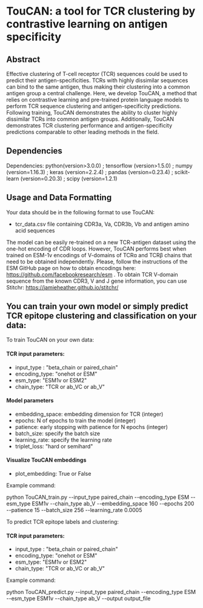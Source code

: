 # TouCAN: a tool for TCR clustering by contrastive learning on antigen specificity 

## Abstract
Effective clustering of T-cell receptor (TCR) sequences could be used to predict their antigen-specificities. TCRs with highly dissimilar sequences can bind to the same antigen, thus making their clustering into a common antigen group a central challenge. Here, we develop TouCAN, a method that relies on contrastive learning and pre-trained protein language models to perform TCR sequence clustering and antigen-specificity predictions.  Following training, TouCAN  demonstrates the ability to cluster highly dissimilar TCRs into common antigen groups. Additionally, TouCAN demonstrates TCR clustering performance and antigen-specificity predictions comparable to other leading methods in the field.

## Dependencies
Dependencies: python(version>3.0.0) ; tensorflow (version>1.5.0) ; numpy (version=1.16.3) ; keras (version=2.2.4) ; pandas (version=0.23.4) ; scikit-learn (version=0.20.3) ; scipy (version=1.2.1)

## Usage and Data Formatting
Your data should be in the following format to use TouCAN:
 - tcr_data.csv file containing CDR3a, Va, CDR3b, Vb and antigen amino acid sequences

The model can be easily re-trained on a new TCR-antigen dataset using the one-hot encoding of CDR loops. However, TouCAN performs best when trained on ESM-1v encodings of V-domains of TCRɑ and TCRβ chains that need to be obtained independently. Please, follow the instructions of the ESM GitHub page on how to obtain encodings here: https://github.com/facebookresearch/esm . To obtain TCR V-domain sequence from the known CDR3, V and J gene information, you can use Stitchr: https://jamieheather.github.io/stitchr/

## You can train your own model or simply predict TCR epitope clustering and classification on your data:
To train TouCAN on your own data: 
#### TCR input parameters:
 - input_type : "beta_chain or paired_chain"
 - encoding_type: "onehot or ESM"
 - esm_type: "ESM1v or ESM2"
 - chain_type: "TCR or ab_VC or ab_V"

#### Model parameters
 - embedding_space: embedding dimension for TCR (integer)
 - epochs: N of epochs to train the model (integer)
 - patience: early stopping with patience for N epochs (integer)
 - batch_size: specify the batch size
 - learning_rate: specify the learning rate
 - triplet_loss: "hard or semihard"
    
#### Visualize TouCAN embeddings 
 - plot_embedding: True or False

Example command:

python TouCAN_train.py --input_type paired_chain --encoding_type ESM --esm_type ESM1v --chain_type ab_V --embedding_space 160 --epochs 200 --patience 15 --batch_size 256 --learning_rate 0.0005


To predict TCR epitope labels and clustering: 
#### TCR input parameters:
 - input_type : "beta_chain or paired_chain"
 - encoding_type: "onehot or ESM"
 - esm_type: "ESM1v or ESM2"
 - chain_type: "TCR or ab_VC or ab_V"

Example command:

python TouCAN_predict.py --input_type paired_chain --encoding_type ESM --esm_type ESM1v --chain_type ab_V --output output_file
